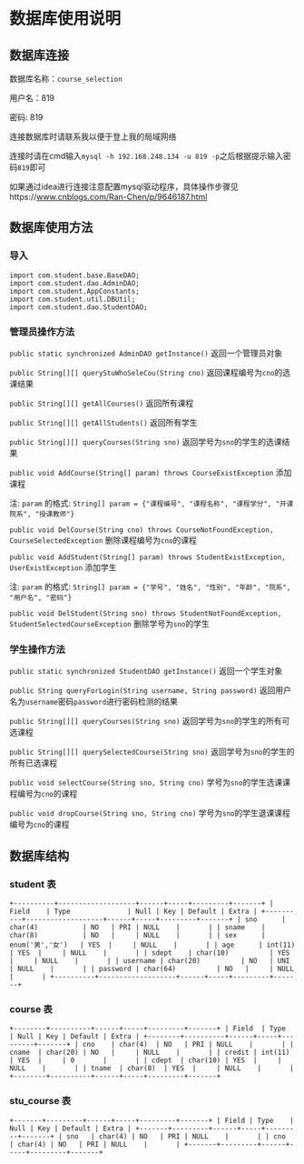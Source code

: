 # 数据库使用说明

## 数据库连接

数据库名称：`course_selection`

用户名：819

密码: 819

连接数据库时请联系我以便于登上我的局域网络

连接时请在cmd输入`mysql -h 192.168.248.134 -u 819 -p`之后根据提示输入密码`819`即可

如果通过idea进行连接注意配置mysql驱动程序，具体操作步骤见https://www.cnblogs.com/Ran-Chen/p/9646187.html

## 数据库使用方法

### 导入
    import com.student.base.BaseDAO;
    import com.student.dao.AdminDAO;
    import com.student.AppConstants;
    import com.student.util.DBUtil;
    import com.student.dao.StudentDAO;

### 管理员操作方法
`public static synchronized AdminDAO getInstance()` 返回一个管理员对象

`public String[][] queryStuWhoSeleCou(String cno)` 返回课程编号为`cno`的选课结果

`public String[][] getAllCourses()` 返回所有课程

`public String[][] getAllStudents()` 返回所有学生

`public String[][] queryCourses(String sno)` 返回学号为`sno`的学生的选课结果

`public void AddCourse(String[] param) throws CourseExistException` 添加课程 

注: `param` 的格式: `String[] param = {"课程编号", "课程名称", "课程学分", "开课院系", "授课教师"}`

`public void DelCourse(String cno) throws CourseNotFoundException, CourseSelectedException` 删除课程编号为`cno`的课程

`public void AddStudent(String[] param) throws StudentExistException, UserExistException` 添加学生

注: `param` 的格式: `String[] param = {"学号", "姓名", "性别", "年龄", "院系", "用户名", "密码"}`

`public void DelStudent(String sno) throws StudentNotFoundException, StudentSelectedCourseException` 删除学号为`sno`的学生

### 学生操作方法

`public static synchronized StudentDAO getInstance()` 返回一个学生对象

`public String queryForLogin(String username, String password)` 返回用户名为`username`密码`password`进行密码检测的结果

`public String[][] queryCourses(String sno)` 返回学号为`sno`的学生的所有可选课程

`public String[][] querySelectedCourse(String sno)` 返回学号为`sno`的学生的所有已选课程

`public void selectCourse(String sno, String cno)` 学号为`sno`的学生选课课程编号为`cno`的课程

`public void dropCourse(String sno, String cno)` 学号为`sno`的学生退课课程编号为`cno`的课程

## 数据库结构

### student 表
`+----------+-------------------+------+-----+---------+-------+
| Field    | Type              | Null | Key | Default | Extra |
+----------+-------------------+------+-----+---------+-------+
| sno      | char(4)           | NO   | PRI | NULL    |       |
| sname    | char(8)           | NO   |     | NULL    |       |
| sex      | enum('男','女')   | YES  |     | NULL    |       |
| age      | int(11)           | YES  |     | NULL    |       |
| sdept    | char(10)          | YES  |     | NULL    |       |
| username | char(20)          | NO   | UNI | NULL    |       |
| password | char(64)          | NO   |     | NULL    |       |
+----------+-------------------+------+-----+---------+-------+`

### course 表
`+--------+----------+------+-----+---------+-------+
| Field  | Type     | Null | Key | Default | Extra |
+--------+----------+------+-----+---------+-------+
| cno    | char(4)  | NO   | PRI | NULL    |       |
| cname  | char(20) | NO   |     | NULL    |       |
| credit | int(11)  | YES  |     | 0       |       |
| cdept  | char(10) | YES  |     | NULL    |       |
| tname  | char(8)  | YES  |     | NULL    |       |
+--------+----------+------+-----+---------+-------+`

### stu_course 表
`+-------+---------+------+-----+---------+-------+
| Field | Type    | Null | Key | Default | Extra |
+-------+---------+------+-----+---------+-------+
| sno   | char(4) | NO   | PRI | NULL    |       |
| cno   | char(4) | NO   | PRI | NULL    |       |
+-------+---------+------+-----+---------+-------+`

